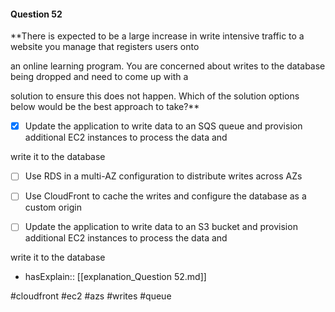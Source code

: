 #### Question  52


**There is expected to be a large increase in write intensive traffic to a website you manage that registers users onto

an online learning program. You are concerned about writes to the database being dropped and need to come up with a

solution to ensure this does not happen. Which of the solution options below would be the best approach to take?**


- [x] Update the application to write data to an SQS queue and provision additional EC2 instances to process the data and

write it to the database


- [ ] Use RDS in a multi-AZ configuration to distribute writes across AZs


- [ ] Use CloudFront to cache the writes and configure the database as a custom origin


- [ ] Update the application to write data to an S3 bucket and provision additional EC2 instances to process the data and

write it to the database



- hasExplain:: [[explanation_Question  52.md]]

#cloudfront #ec2 #azs #writes #queue 